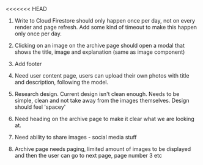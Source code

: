 <<<<<<< HEAD

1.  Write to Cloud Firestore should only happen once per day, not on every render and page refresh. Add some kind of timeout to make this happen only once per day.

2.  Clicking on an image on the archive page should open a modal that shows the title, image and explanation (same as image component)

3. Add footer

4.  Need user content page, users can upload their own photos with title and description, following the model.

5. Research design. Current design isn't clean enough. Needs to be simple, clean and not take away from the images themselves. Design should feel 'spacey'

6. Need heading on the archive page to make it clear what we are looking at.

7. Need ability to share images - social media stuff

8. Archive page needs paging, limited amount of images to be displayed and then the user can go to next page, page number 3 etc 
